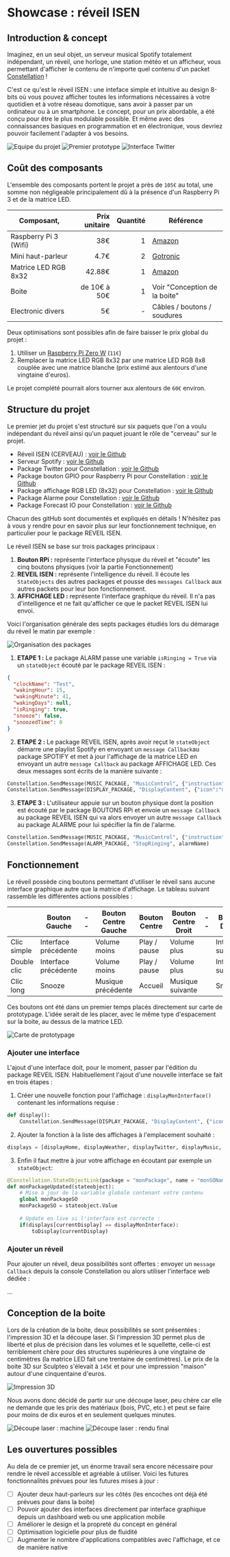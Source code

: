 # Showcase : réveil ISEN
## Introduction & concept
Imaginez, en un seul objet, un serveur musical Spotify totalement indépendant, un réveil, une horloge, une station météo et un afficheur, vous permettant d'afficher le contenu de n'importe quel contenu d'un packet [Constellation](https://developer.myconstellation.io/) !

C'est ce qu'est le réveil ISEN : une inteface simple et intuitive au design 8-bits où vous pouvez afficher toutes les informations nécessaires à votre quotidien et à votre réseau domotique, sans avoir à passer par un ordinateur ou à un smartphone. Le concept, pour un prix abordable, a été conçu pour être le plus modulable possible. Et même avec des connaissances basiques en programmation et en électronique, vous devriez pouvoir facilement l'adapter à vos besoins.

![Equipe du projet](http://www.shiningparadox.fr/wp-content/uploads/2017/07/6.jpg)
![Premier prototype](http://www.shiningparadox.fr/wp-content/uploads/2017/07/1.jpg)
![Interface Twitter](http://www.shiningparadox.fr/wp-content/uploads/2017/07/4.jpg)

## Coût des composants 
L'ensemble des composants portent le projet a près de `105€` au total, une somme non négligeable principalement dû à la présence d'un Raspberry Pi 3 et de la matrice LED. 

| Composant,            | Prix unitaire | Quantité | Référence |
|-----------------------|--------------:|---------:|-----------|
| Raspberry Pi 3 (Wifi) | 38€           | 1        | [Amazon](https://www.amazon.fr/Raspberry-Pi-Carte-Mère-Model/dp/B01CD5VC92/ ) |
| Mini haut-parleur     | 4.7€          | 2        | [Gotronic](https://www.gotronic.fr/art-haut-parleur-hp8r3w-25596.htm) |
| Matrice LED RGB 8x32  | 42.88€        | 1        | [Amazon](https://www.amazon.fr/gp/product/B01DC0IPVU/) |
| Boite                 | de 10€ à 50€  | 1        | Voir "Conception de la boite" |
| Electronic divers     | 5€            | -        | Câbles / boutons / soudures |

Deux optimisations sont possibles afin de faire baisser le prix global du projet :
 1. Utiliser un [Raspberry Pi Zero W](https://www.kubii.fr/fr/pi-zero-w/1851-raspberry-pi-zero-w-3272496006997.html) (`11€`) 
 2. Remplacer la matrice LED RGB 8x32 par une matrice LED RGB 8x8 couplée avec une matrice blanche (prix estimé aux alentours d'une vingtaine d'euros).

Le projet complété pourrait alors tourner aux alentours de `60€` environ.

## Structure du projet 
Le premier jet du projet s'est structuré sur six paquets que l'on a voulu indépendant du réveil ainsi qu'un paquet jouant le rôle de "cerveau" sur le projet.

 - Réveil ISEN (CERVEAU) : [voir le Github](https://github.com/)
 - Serveur Spotify : [voir le Github](https://github.com/nicolasroi/Constellation-Spotify)
 - Package Twitter pour Constellation : [voir le Github](https://github.com/CeriseGoutPelican/Package-Twitter-pour-Constellation)
 - Package bouton GPIO pour Raspberry Pi pour Constellation : [voir le Github](https://github.com/CeriseGoutPelican/Package-boutons-GPIO-pour-Constellation)
 - Package affichage RGB LED (8x32) pour Constellation : [voir le Github](https://github.com/CeriseGoutPelican/Package-Affichage-LED-pour-Constellation)
 - Package Alarme pour Constellation : [voir le Github](https://github.com/MrOwlTA2/AlarmClock-Constellation)
 - Package Forecast IO pour Constellation : [voir le Github](https://github.com/myconstellation/constellation-packages/tree/master/ForecastIO)

Chacun des gitHub sont documentés et expliqués en détails ! N'hésitez pas à vous y rendre pour en savoir plus sur leur fonctionnement technique, en particulier pour le package REVEIL ISEN.

Le réveil ISEN se base sur trois packages principaux : 
 1. **Bouton RPi :** représente l'interface physque du réveil et "écoute" les cinq boutons physiques (voir la partie Fonctionnement)
 2. **REVEIL ISEN :** représente l'intelligence du réveil. Il écoute les `StateObjects` des autres packages et pousse des `messages Callback` aux autres packets pour leur bon fonctionnement.
 3. **AFFICHAGE LED :** représente l'interface graphique du réveil. Il n'a pas d'intelligence et ne fait qu'afficher ce que le packet REVEIL ISEN lui envoi.

Voici l'organisation générale des septs packages étudiés lors du démarage du réveil le matin par exemple :

![Organisation des packages](http://www.shiningparadox.fr/wp-content/uploads/2017/06/Organisation.png)

1. **ETAPE 1 :** Le package ALARM passe une variable `isRinging = True` via un `stateObject` écouté par le package REVEIL ISEN :
```json
{
  "clockName": "Test",
  "wakingHour": 15,
  "wakingMinute": 41,
  "wakingDays": null,
  "isRinging": true,
  "snooze": false,
  "snoozedTime": 0
}
```
2. **ETAPE 2 :** Le package REVEIL ISEN, après avoir reçut le `stateObject` démarre une playlist Spotify en envoyant un `message Callback`au package SPOTIFY et met à jour l'affichage de la matrice LED en envoyant un autre `message Callback` au package AFFICHAGE LED. Ces deux messages sont écrits de la manière suivante :
```python
Constellation.SendMessage(MUSIC_PACKAGE, "MusicControl", {"instruction":"PLAY_PLAYLIST", "uri":MORNING_URI})
Constellation.SendMessage(DISPLAY_PACKAGE, "DisplayContent", {"icon":"musique", "text":alarmName,"time":None,"matrix":None})
```
3. **ETAPE 3 :** L'utilisateur appuie sur un bouton physique dont la position est écouté par le package BOUTONS RPi et envoie un `message Callback` au package REVEIL ISEN qui va alors envoyer un autre `message Callback` au package ALARME pour lui spécifier la fin de l'alarme. 
```python
Constellation.SendMessage(MUSIC_PACKAGE, "MusicControl", {"instruction":"PLAY_PAUSE"})
Constellation.SendMessage(ALARM_PACKAGE, "StopRinging", alarmName)
```

## Fonctionnement

Le réveil possède cinq boutons permettant d'utiliser le réveil sans aucune interface graphique autre que la matrice d'affichage. Le tableau suivant rassemble les différentes actions possibles :

|             | Bouton Gauche        |--|  Bouton Centre Gauche  | Bouton Centre | Bouton Centre Droit |--| Bouton Droite      |
|-------------|----------------------|--|------------------------|---------------|---------------------|--|--------------------| 
| Clic simple | Interface précédente |  | Volume moins           | Play / pause  | Volume plus         |  | Interface suivante |
| Double clic | Interface précédente |  | Volume moins           | Play / pause  | Volume plus         |  | Interface suivante |
| Clic long   | Snooze               |  | Musique précédente     | Accueil       | Musique suivante    |  | Snooze             |

Ces boutons ont été dans un premier temps placés directement sur carte de prototypage. L'idée serait de les placer, avec le même type d'espacement sur la boite, au dessus de la matrice LED.

![Carte de prototypage](http://www.shiningparadox.fr/wp-content/uploads/2017/07/2.jpg)

### Ajouter une interface
L'ajout d'une interface doit, pour le moment, passer par l'édition du package REVEIL ISEN. Habituellement l'ajout d'une nouvelle interface se fait en trois étapes :
1. Créer une nouvelle fonction pour l'affichage : `displayMonInterface()` contenant les informations requise :
```python
def display():
    Constellation.SendMessage(DISPLAY_PACKAGE, "DisplayContent", {"icon":"monIcone", "text":"monTexte","time":None,"matrix":None}) 
```
2. Ajouter la fonction à la liste des affichages à l'emplacement souhaité :
```python
displays = [displayHome, displayWeather, displayTwitter, displayMusic, displayMonInterface]
```
3. Enfin il faut mettre à jour votre affichage en écoutant par exemple un `stateObject`:
```python
@Constellation.StateObjectLink(package = "monPackage", name = "monSOName")
def monPackageUpdated(stateobject):
    # Mise à jour de la variable globale contenant votre contenu
    global monPackageSO
    monPackageSO = stateobject.Value
    
    # Update en live si l'interface est correcte :
    if(displays[currentDisplay] == displayMonInterface):
        toDisplay(currentDisplay)
```

### Ajouter un réveil
Pour ajouter un réveil, deux possibilités sont offertes : envoyer un `message Callback` depuis la console Constellation ou alors utiliser l'interface web dédiée :

...

## Conception de la boite
Lors de la création de la boite, deux possibilités se sont présentées : l'impression 3D et la  découpe laser. Si l'impression 3D permet plus de liberté et plus de précision dans les volumes et le squellette, celle-ci est terriblement chère pour des structures supérieures à une vingtaine de centimètres (la matrice LED fait une trentaine de centimètres). Le prix de la boite 3D sur Sculpteo s'élevait à `145€` et pour une impression "maison" autour d'une cinquentaine d'euros.

![Impression 3D](http://www.shiningparadox.fr/wp-content/uploads/2017/06/Impression-3D.jpg)

Nous avons donc décidé de partir sur une découpe laser, peu chère car elle ne demande que les prix des matériaux (bois, PVC, etc.) et peut se faire pour moins de dix euros et en seulement quelques minutes.

![Découpe laser : machine](http://www.shiningparadox.fr/wp-content/uploads/2017/07/IMG_20170629_114939.jpg)
![Découpe laser : rendu final](http://www.shiningparadox.fr/wp-content/uploads/2017/07/5.jpg)

## Les ouvertures possibles
Au dela de ce premier jet, un énorme travail sera encore nécessaire pour rendre le réveil accessible et agréable à utiliser. Voici les futures fonctionnalités prévues pour les futures mises à jour :
- [ ] Ajouter deux haut-parleurs sur les côtés (les encoches ont déjà été prévues pour dans la boite)
- [ ] Pouvoir ajouter des interfaces directement par interface graphique depuis un dashboard web ou une application mobile
- [ ] Améliorer le design et la propreté du concept en général
- [ ] Optimisation logicielle pour plus de fluidité
- [ ] Augmenter le nombre d'applications compatibles avec l'affichage, et ce de manière native
